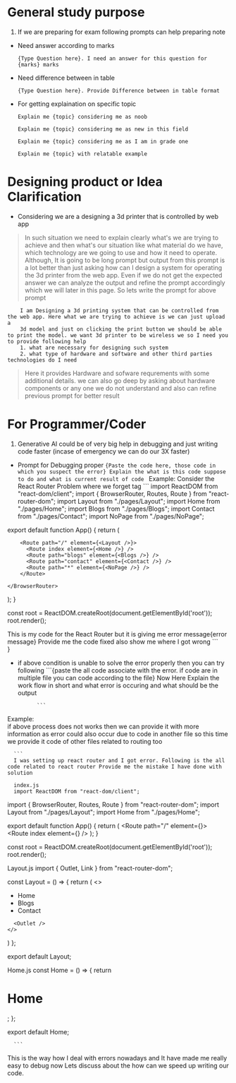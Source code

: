 # General study purpose
1. If we are preparing for exam following prompts can help preparing note
* Need answer according to marks

      {Type Question here}. I need an answer for this question for {marks} marks


* Need difference between in table

      {Type Question here}. Provide Difference between in table format


* For getting explaination on specific topic

      Explain me {topic} considering me as noob 

      Explain me {topic} considering me as new in this field 

      Explain me {topic} considering me as I am in grade one 

      Explain me {topic} with relatable example

# Designing product or Idea Clarification              
  
* Considering we are a designing a 3d printer that is controlled by web app

> In such situation we need to explain clearly what's we are trying to achieve and then what's our situation like what material do we have, which technology are we going to use and how it need to operate.
Although, It is going to be long prompt but output from this prompt is a lot better than just asking how can I design a system for operating the 3d printer from the web app.
Even if we do not get the expected answer we can analyze the output and refine the prompt accordingly which we will later in this page. So lets write the prompt for above prompt

        I am Designing a 3d printing system that can be controlled from the web app. Here what we are trying to achieve is we can just upload a 
        3d model and just on clicking the print button we should be able to print the model. we want 3d printer to be wireless we so I need you to provide following help
        1. what are necessary for designing such system
        2. what type of hardware and software and other third parties technologies do I need



> Here it provides Hardware and sofware requrements with some additional details. we can also go deep by asking about hardware components or any one we do not understand and also can refine previous prompt for better result
        


# For Programmer/Coder

1. Generative AI could be of very big help in debugging and just writing code faster
(incase of emergency we can do our 3X faster) 
* Prompt for Debugging proper
            ``` {Paste the code here, those code in which you suspect the error}
            Explain the what is this code suppose to do and what is current result of code 
            ```
 Example: 
        Consider the React Router Problem where we forget <Routes> tag
      ```
            import ReactDOM from "react-dom/client";
import { BrowserRouter, Routes, Route } from "react-router-dom";
import Layout from "./pages/Layout";
import Home from "./pages/Home";
import Blogs from "./pages/Blogs";
import Contact from "./pages/Contact";
import NoPage from "./pages/NoPage";

export default function App() {
  return (
    <BrowserRouter>
    
        <Route path="/" element={<Layout />}>
          <Route index element={<Home />} />
          <Route path="blogs" element={<Blogs />} />
          <Route path="contact" element={<Contact />} />
          <Route path="*" element={<NoPage />} />
        </Route>
    
    </BrowserRouter>
  );
}

const root = ReactDOM.createRoot(document.getElementById('root'));
root.render(<App />);

This is my code for the React Router but it is giving me error message{error message}
Provide me the code fixed also show me where I got wrong
        ```         
}

* if above condition is unable to solve the error properly then you can try following
            ```{paste the all code associate with the error. if code are in multiple file you can code according to the file}
            Now Here Explain the work flow in short and what error is occuring and what should be the output 

            ```
 Example:  
 if above process does not works then we can provide it with more information as error could also occur due to code in another file so this time we provide it code of other files related to routing too

      ```
      I was setting up react router and I got error. Following is the all code related to react router Provide me the mistake I have done with solution

      index.js
      import ReactDOM from "react-dom/client";
import { BrowserRouter, Routes, Route } from "react-router-dom";
import Layout from "./pages/Layout";
import Home from "./pages/Home";


export default function App() {
  return (
    <BrowserRouter>
      <Routes>
        <Route path="/" element={<Layout />}>
          <Route index element={<Home />} />
        </Route>
      </Routes>
    </BrowserRouter>
  );
}

const root = ReactDOM.createRoot(document.getElementById('root'));
root.render(<App />);

Layout.js
import { Outlet, Link } from "react-router-dom";

const Layout = () => {
  return (
    <>
      <nav>
        <ul>
          <li>
            <Link to="/">Home</Link>
          </li>
          <li>
            <Link to="/blogs">Blogs</Link>
          </li>
          <li>
            <Link to="/contact">Contact</Link>
          </li>
        </ul>
      </nav>

      <Outlet />
    </>
  )
};

export default Layout;

Home.js
const Home = () => {
  return <h1>Home</h1>;
};

export default Home;

      ```
This is the way how I deal with errors nowadays and It have made me really easy
to debug now Lets discuss about the how can we speed up writing our code.